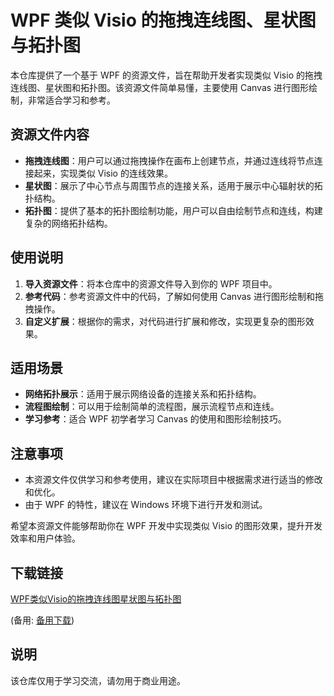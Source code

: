 # WPF 类似 Visio 的拖拽连线图、星状图与拓扑图

本仓库提供了一个基于 WPF 的资源文件，旨在帮助开发者实现类似 Visio 的拖拽连线图、星状图和拓扑图。该资源文件简单易懂，主要使用 Canvas 进行图形绘制，非常适合学习和参考。

## 资源文件内容

- **拖拽连线图**：用户可以通过拖拽操作在画布上创建节点，并通过连线将节点连接起来，实现类似 Visio 的连线效果。
- **星状图**：展示了中心节点与周围节点的连接关系，适用于展示中心辐射状的拓扑结构。
- **拓扑图**：提供了基本的拓扑图绘制功能，用户可以自由绘制节点和连线，构建复杂的网络拓扑结构。

## 使用说明

1. **导入资源文件**：将本仓库中的资源文件导入到你的 WPF 项目中。
2. **参考代码**：参考资源文件中的代码，了解如何使用 Canvas 进行图形绘制和拖拽操作。
3. **自定义扩展**：根据你的需求，对代码进行扩展和修改，实现更复杂的图形效果。

## 适用场景

- **网络拓扑展示**：适用于展示网络设备的连接关系和拓扑结构。
- **流程图绘制**：可以用于绘制简单的流程图，展示流程节点和连线。
- **学习参考**：适合 WPF 初学者学习 Canvas 的使用和图形绘制技巧。

## 注意事项

- 本资源文件仅供学习和参考使用，建议在实际项目中根据需求进行适当的修改和优化。
- 由于 WPF 的特性，建议在 Windows 环境下进行开发和测试。

希望本资源文件能够帮助你在 WPF 开发中实现类似 Visio 的图形效果，提升开发效率和用户体验。

## 下载链接
[WPF类似Visio的拖拽连线图星状图与拓扑图](https://pan.quark.cn/s/6af252c4d0ff) 

(备用: [备用下载](https://pan.baidu.com/s/18jVlj8J3f4ZPuH4MNTFnPQ?pwd=1234))

## 说明

该仓库仅用于学习交流，请勿用于商业用途。
